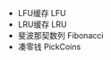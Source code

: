 - LFU缓存 										LFU
- LRU缓存 										LRU
- 斐波那契数列									 Fibonacci
- 凑零钱                                        PickCoins